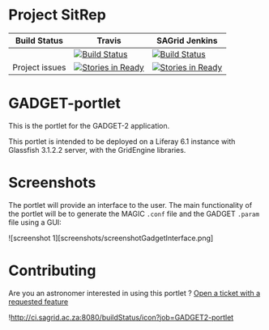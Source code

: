 # Project SitRep
| Build Status | Travis | SAGrid Jenkins |
|--------------|--------|----------------|
|              | [![Build Status](https://travis-ci.org/SouthAfricaDigitalScience/GADGET-portlet.svg?branch=master)](https://travis-ci.org/SouthAfricaDigitalScience/GADGET-portlet) | [![Build Status](http://ci.sagrid.ac.za:8080/view/All/job/GADGET2-portlet/badge/icon)](http://ci.sagrid.ac.za:8080/view/All/job/GADGET2-portlet/) |
| Project issues | [![Stories in Ready](https://badge.waffle.io/southafricadigitalscience/GADGET-portlet.png?label=ready&title=Ready)](https://waffle.io/southafricadigitalscience/GADGET-portlet)| [![Stories in Ready](https://badge.waffle.io/southafricadigitalscience/GADGET-portlet.png?label=In%20Progress&title=In%20Progress)](https://waffle.io/southafricadigitalscience/GADGET-portlet) | 

GADGET-portlet
==============

This is the portlet for the GADGET-2 application. 

This portlet is intended to be deployed on a Liferay 6.1 instance with Glassfish 3.1.2.2 server, with the GridEngine libraries.

# Screenshots

The portlet will provide an interface to the user. The main functionality of the portlet will be to generate the MAGIC `.conf` file and the GADGET `.param` file using a GUI:

![screenshot 1][screenshots/screenshotGadgetInterface.png]

# Contributing

Are you an astronomer interested in using this portlet ? [Open a ticket with a requested feature](https://github.com/SouthAfricaDigitalScience/GADGET-portlet/issues/new)

!http://ci.sagrid.ac.za:8080/buildStatus/icon?job=GADGET2-portlet

